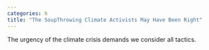 ```yaml
---
categories: h
title: "The SoupThrowing Climate Activists May Have Been Right"
---
```

The urgency of the climate crisis demands we consider all tactics.